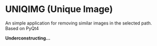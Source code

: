 # UNIQIMG (Unique Image)

An simple application for removing similar images in the selected path. Based on PyQt4


**Underconstructing...**

